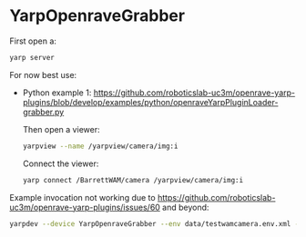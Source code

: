 # YarpOpenraveGrabber

First open a:
```bash
yarp server
```

For now best use:
- Python example 1: https://github.com/roboticslab-uc3m/openrave-yarp-plugins/blob/develop/examples/python/openraveYarpPluginLoader-grabber.py

   Then open a viewer:
   ```bash
   yarpview --name /yarpview/camera/img:i
   ```
   Connect the viewer:
   ```bash
   yarp connect /BarrettWAM/camera /yarpview/camera/img:i
   ```

Example invocation not working due to https://github.com/roboticslab-uc3m/openrave-yarp-plugins/issues/60 and beyond:
```bash
yarpdev --device YarpOpenraveGrabber --env data/testwamcamera.env.xml --view --robotIndex 0 --sensorIndex 0 --name /camera/img:o
```
